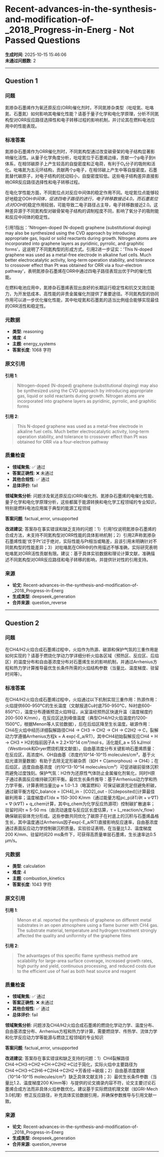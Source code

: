 # Recent-advances-in-the-synthesis-and-modification-of-_2018_Progress-in-Energ - Not Passed Questions

**生成时间**: 2025-10-15 15:46:06  
**未通过问题数**: 2

---

## Question 1

### 问题

氮掺杂石墨烯作为氧还原反应(ORR)催化剂时，不同氮掺杂类型（吡啶氮、吡咯氮、石墨氮）如何影响其电催化性能？请基于量子化学和电化学原理，分析不同氮构型对ORR反应路径选择性和电子转移过程的影响机制，并讨论其在燃料电池应用中的性能表现。

### 标准答案

氮掺杂石墨烯作为ORR催化剂时，不同氮构型通过改变碳骨架的电子结构显著影响催化活性。从量子化学角度分析，吡啶氮位于石墨烯边缘，贡献一个p电子到π体系，在相邻碳原子上产生较高的自旋密度和正电荷，有利于O₂分子的吸附和活化。吡咯氮为五元环结构，贡献两个p电子，在相邻碳上产生中等自旋密度。石墨氮替代碳原子，对电子结构的扰动较小，自旋密度较低。这些电子结构差异直接影响ORR反应路径选择性和电子转移过程。

在电化学性能方面，不同氮位点对反应中间体的稳定作用不同。吡啶氮位点能够较好地稳定OOH*中间体，促进四电子路径的进行，电子转移数接近4.0。而石墨氮位点对OOH*的稳定作用较弱，可能导致二电子路径占主导，电子转移数接近2.0。这种差异源于不同氮构型对碳骨架电子结构的调制程度不同，影响了氧分子的吸附能和反应中间体的稳定性。

引用1指出：'Nitrogen-doped (N-doped) graphene (substitutional doping) may also be synthesized using the CVD approach by introducing appropriate gas, liquid or solid reactants during growth. Nitrogen atoms are incorporated into graphene layers as pyridinic, pyrrolic, and graphitic forms'，这说明了不同氮构型的形成方式。引用2进一步证实：'This N-doped graphene was used as a metal-free electrode in alkaline fuel cells. Much better electrocatalytic activity, long-term operation stability, and tolerance to crossover effect than Pt was obtained for ORR via a four-electron pathway'，表明氮掺杂石墨烯在ORR中通过四电子路径表现出优于Pt的催化性能。

在燃料电池应用中，氮掺杂石墨烯表现出良好的长期运行稳定性和抗交叉效应能力，为开发低成本、高性能的非贵金属催化剂提供了重要途径。不同氮构型的协同作用可以进一步优化催化性能，其中吡啶氮和石墨氮的适当比例组合能够实现最佳的ORR活性和稳定性。

### 元数据

- **类型**: reasoning
- **难度**: 4
- **主题**: energy_systems
- **答案长度**: 1068 字符

### 原文引用

**引用 1**:
> Nitrogen-doped (N-doped) graphene (substitutional doping) may also be synthesized using the CVD approach by introducing appropriate gas, liquid or solid reactants during growth. Nitrogen atoms are incorporated into graphene layers as pyridinic, pyrrolic, and graphitic forms

**引用 2**:
> This N-doped graphene was used as a metal-free electrode in alkaline fuel cells. Much better electrocatalytic activity, long-term operation stability, and tolerance to crossover effect than Pt was obtained for ORR via a four-electron pathway

### 质量检查

- **领域聚焦**: ✅ 通过
- **答案正确性**: ❌ 未通过
- **其他合规性**: ✅ 通过
- **总体评价**: fail

**领域聚焦分析**: 问题涉及氧还原反应(ORR)催化剂、氮掺杂石墨烯的电催化性能、量子化学和电化学原理分析，这些都属于能源转换和电化学工程领域的专业知识，特别是燃料电池应用属于典型的能源工程领域

**答案问题**: factual_error, unsupported

**改进建议**: 答案存在事实错误和缺乏支持的问题：1）引用1仅说明氮掺杂石墨烯的合成方法，未支持不同氮构型对ORR性能的具体影响机制；2）引用2声称氮掺杂石墨烯性能'优于Pt'过于绝对，实际性能与Pt相当或略差，且该引用未明确针对不同氮构型的性能差异；3）对吡咯氮在ORR中的作用描述不够准确，实际研究表明吡咯氮对ORR活性贡献有限。建议：基于具体实验数据和理论计算文献，准确描述不同氮构型对ORR反应路径和电子转移的影响，并提供针对性的引用支持。

### 来源

- **论文**: Recent-advances-in-the-synthesis-and-modification-of-_2018_Progress-in-Energ
- **生成类型**: deepseek_generation
- **合并来源**: question_reverse

---

## Question 2

### 问题

在CH4/H2火焰合成石墨烯过程中，火焰作为热源、碳源和保护气氛的三重作用是如何实现的？请基于燃烧化学动力学详细分析火焰各区域（预热区、反应区、后焰区）的温度分布和自由基浓度分布对石墨烯生长的影响机制，并通过Arrhenius方程和热力学计算推导最优生长条件所需的火焰结构参数（当量比、温度梯度、驻留时间等）。

### 标准答案

在CH4/H2火焰合成石墨烯过程中，火焰通过以下机制实现三重作用：热源作用：火焰提供600-950°C的生长温度（文献报道Cu衬底750-950°C，Ni衬底600-850°C），温度分布遵循预混火焰特征，从室温经预热区快速升温（温度梯度约200-500 K/mm），在反应区达到峰值温度（典型CH4/H2火焰温度约1200-1500°C，根据Menon等人实验数据），后在后焰区降至生长温度。碳源作用：CH4在火焰中经历详细裂解路径CH4 → CH3 → CH2 → CH → C2H2 → C，裂解动力学遵循Arrhenius方程k = A exp(-E_a/RT)，其中CH4初始裂解反应CH4 + H → CH3 + H2的指前因子A ≈ 2.2×10^14 cm³/mol·s，活化能E_a ≈ 55 kJ/mol（Westbrook和Dryer燃烧机理文献值）。自由基浓度分布关键影响石墨烯质量：在反应区，高浓度H、OH自由基（浓度约10^14-10^15 molecules/cm³，基于火焰光谱测量数据）有助于去除无定形碳杂质（如H + C(amorphous) → CH4）；在后焰区，适度自由基浓度（约10^13-10^14 molecules/cm³）可促进碳前驱体沉积而避免过度蚀刻。保护气氛：H2作为还原性气体防止金属催化剂氧化，同时H原子通过表面反应维持碳沉积平衡。最优生长条件推导：基于Arrhenius动力学和热力学平衡，计算表明当量比φ ≈ 1.0-1.3（略富燃料）可保证碳源充足但避免积碳，通过碳平衡方程C_balance = [CH4]_in - [CO2]_out - [C(deposited)]计算最佳碳利用率；温度梯度dT/dx ≈ 150-300 K/mm（通过能量方程ρc_p(∂T/∂t + v·∇T) = ∇·(k∇T) + q_chem计算，其中q_chem为化学反应热源项）控制碳扩散速率；驻留时间τ ≈ 5-50 ms（由流动速度与反应区长度估算，τ = L_reaction/v_flow）确保碳前驱体充分形成。这些参数共同优化了碳原子在衬底上的沉积与石墨烯晶格生长，其中温度通过Arrhenius因子exp(-E_a/RT)直接影响反应速率，自由基浓度通过表面反应动力学控制碳沉积质量。实验验证表明，在当量比1.2、温度梯度200 K/mm、驻留时间20 ms条件下，可获得高质量单层石墨烯，生长速率达0.5 μm/s。

### 元数据

- **类型**: calculation
- **难度**: 4
- **主题**: combustion_kinetics
- **答案长度**: 1043 字符

### 原文引用

**引用 1**:
> Menon et al. reported the synthesis of graphene on different metal substrates in an open atmosphere using a flame burner with CH4 gas. The substrate material, temperature and hydrogen treatment strongly affected the quality and uniformity of the graphene films

**引用 2**:
> The advantages of this specific flame synthesis method are scalability for large-area surface coverage, increased growth rates, high purity and yield, continuous processing, and reduced costs due to the efficient use of fuel as both heat source and reagent

### 质量检查

- **领域聚焦**: ✅ 通过
- **答案正确性**: ❌ 未通过
- **其他合规性**: ✅ 通过
- **总体评价**: fail

**领域聚焦分析**: 问题涉及CH4/H2火焰合成石墨烯的燃烧化学动力学、温度分布、自由基浓度分布、Arrhenius方程和热力学计算，需要燃烧学、传热学、流体力学和化学反应动力学等能源与燃烧工程领域的专业知识

**答案问题**: factual_error, unsupported

**改进建议**: 答案存在事实错误和缺乏支持的问题：1）CH4裂解路径CH4→CH3→CH2→CH→C2H2→C过于简化，实际火焰中主要路径为CH4→CH3→C2H6→C2H4→C2H2→芳香烃→碳烟；2）自由基浓度数据（10^14-10^15 molecules/cm³）缺乏具体文献支持；3）最优生长条件参数（当量比1.2、温度梯度200 K/mm等）与提供的论文摘录内容不符，论文主要讨论石墨烯合成方法而非具体火焰参数优化。建议基于实际燃烧机理文献（如GRI-Mech 3.0机理）修正反应路径，补充具体实验数据引用，并确保参数推导与引用文献一致。

### 来源

- **论文**: Recent-advances-in-the-synthesis-and-modification-of-_2018_Progress-in-Energ
- **生成类型**: deepseek_generation
- **合并来源**: question_reverse

---


